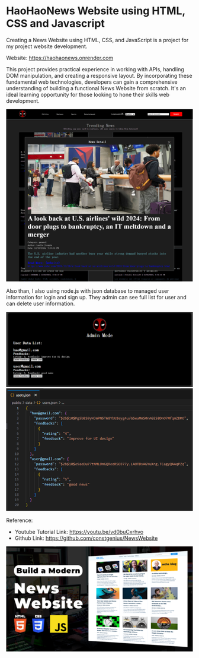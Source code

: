 # HaoHaoNews Website using HTML, CSS and Javascript

Creating a News Website using HTML, CSS, and JavaScript is a project for my project website development.

Website: https://haohaonews.onrender.com

This project provides practical experience in working with APIs, handling DOM manipulation, and creating a responsive layout. By incorporating these fundamental web technologies, developers can gain a comprehensive understanding of building a functional News Website from scratch. It's an ideal learning opportunity for those looking to hone their skills web development.

![Demo](public/images/Newsads2.png)

Also than, I also using node.js with json database to managed user information for login and sign up. They admin can see full list for user and can delete user information.

![Demo2](public/images/admin.png)
![Demo3](public/images/json.png)

Reference:
- Youtube Tutorial Link: https://youtu.be/vd0buCxrhvo
- Github Link: https://github.com/constgenius/NewsWebsite

![News Website](public/images/NewsWebsite.png)